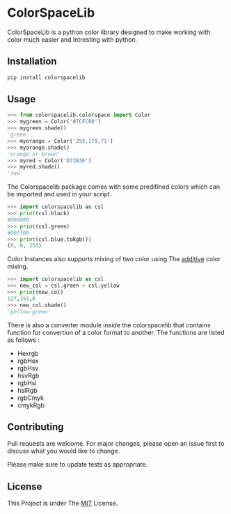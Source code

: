 # ColorSpaceLib

ColorSpaceLib is a python color library designed to make working with color much easier and Intresting with python.

## Installation

```bash
pip install colorspacelib
```

## Usage

```python
>>> from colorspacelib.colorspace import Color
>>> mygreen = Color('#7CFC00')
>>> mygreen.shade()
'green'
>>> myorange = Color('255,179,71')
>>> myorange.shade()
'orange or brown'
>>> myred = Color('D73B3E')
>>> myred.shade()
'red'
```

The Colorspacelib package comes with some predifined colors which can be imported and used in your script.

```python
>>> import colorspacelib as csl
>>> print(csl.black)
#000000
>>> print(csl.green)
#00ff00
>>> print(csl.blue.toRgb())
(0, 0, 255)
```
Color Instances also supports mixing of two color using The [additive](https://www.wikipedia.org/wiki/RGB_color_model) color mixing.

```python
>>> import colorspacelib as csl
>>> new_col = csl.green + csl.yellow
>>> print(new_col)
127,191,0
>>> new_col.shade()
'yellow-green'
```
There is also a converter module inside the colorspacelib that contains function for convertion of a color format to another. The functions are listed as follows :

- Hexrgb
- rgbHex
- rgbHsv
- hsvRgb
- rgbHsl
- hslRgb
- rgbCmyk
- cmykRgb

## Contributing

Pull requests are welcome. For major changes, please open an issue first to discuss what you would like to change.

Please make sure to update tests as appropriate.

## License

This Project is under The [MIT](https://opensource.org/licenses/MIT) License.